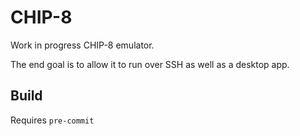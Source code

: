 # CHIP-8

Work in progress CHIP-8 emulator.

The end goal is to allow it to run over SSH as well as a desktop app.

## Build

Requires `pre-commit`
